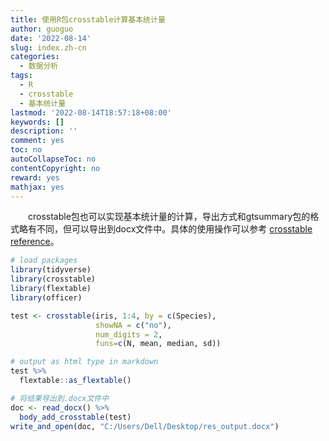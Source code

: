 ```yaml
---
title: 使用R包crosstable计算基本统计量
author: guoguo
date: '2022-08-14'
slug: index.zh-cn
categories:
  - 数据分析
tags:
  - R
  - crosstable
  - 基本统计量
lastmod: '2022-08-14T18:57:18+08:00'
keywords: []
description: ''
comment: yes
toc: no
autoCollapseToc: no
contentCopyright: no
reward: yes
mathjax: yes
---
```


<link href="/rmarkdown-libs/tabwid/tabwid.css" rel="stylesheet" />
<link href="/rmarkdown-libs/tabwid/scrool.css" rel="stylesheet" />
<p style="text-indent:2em;font-size:;font-family:;">
crosstable包也可以实现基本统计量的计算，导出方式和gtsummary包的格式略有不同，但可以导出到docx文件中。具体的使用操作可以参考 <a href="https://www.danieldsjoberg.com/gtsummary/index.html">crosstable reference</a>。
</p>
<!--more-->

``` r
# load packages
library(tidyverse)
library(crosstable)
library(flextable)
library(officer)

test <- crosstable(iris, 1:4, by = c(Species),
                   showNA = c("no"),
                   num_digits = 2,
                   funs=c(N, mean, median, sd))

# output as html type in markdown
test %>%
  flextable::as_flextable()
```

<template id="90b97fb6-1469-40be-8456-7415d830178b"><style>
.tabwid table{
  border-spacing:0px !important;
  border-collapse:collapse;
  line-height:1;
  margin-left:auto;
  margin-right:auto;
  border-width: 0;
  display: table;
  margin-top: 1.275em;
  margin-bottom: 1.275em;
  border-color: transparent;
}
.tabwid_left table{
  margin-left:0;
}
.tabwid_right table{
  margin-right:0;
}
.tabwid td {
    padding: 0;
}
.tabwid a {
  text-decoration: none;
}
.tabwid thead {
    background-color: transparent;
}
.tabwid tfoot {
    background-color: transparent;
}
.tabwid table tr {
background-color: transparent;
}
</style><div class="tabwid"><style>.cl-4739b4b4{}.cl-472e897c{font-family:'Arial';font-size:11pt;font-weight:bold;font-style:normal;text-decoration:none;color:rgba(0, 0, 0, 1.00);background-color:transparent;}.cl-472e897d{font-family:'Arial';font-size:11pt;font-weight:normal;font-style:normal;text-decoration:none;color:rgba(0, 0, 0, 1.00);background-color:transparent;}.cl-472eb064{margin:0;text-align:center;border-bottom: 0 solid rgba(0, 0, 0, 1.00);border-top: 0 solid rgba(0, 0, 0, 1.00);border-left: 0 solid rgba(0, 0, 0, 1.00);border-right: 0 solid rgba(0, 0, 0, 1.00);padding-bottom:5pt;padding-top:5pt;padding-left:5pt;padding-right:5pt;line-height: 1;background-color:transparent;}.cl-472eb065{margin:0;text-align:left;border-bottom: 0 solid rgba(0, 0, 0, 1.00);border-top: 0 solid rgba(0, 0, 0, 1.00);border-left: 0 solid rgba(0, 0, 0, 1.00);border-right: 0 solid rgba(0, 0, 0, 1.00);padding-bottom:5pt;padding-top:5pt;padding-left:5pt;padding-right:5pt;line-height: 1;background-color:transparent;}.cl-472f2576{width:65.8pt;background-color:transparent;vertical-align: middle;border-bottom: 0 solid rgba(0, 0, 0, 1.00);border-top: 0 solid rgba(0, 0, 0, 1.00);border-left: 0 solid rgba(0, 0, 0, 1.00);border-right: 0 solid rgba(0, 0, 0, 1.00);margin-bottom:0;margin-top:0;margin-left:0;margin-right:0;}.cl-472f2577{width:62.1pt;background-color:transparent;vertical-align: middle;border-bottom: 0 solid rgba(0, 0, 0, 1.00);border-top: 0 solid rgba(0, 0, 0, 1.00);border-left: 0 solid rgba(0, 0, 0, 1.00);border-right: 0 solid rgba(0, 0, 0, 1.00);margin-bottom:0;margin-top:0;margin-left:0;margin-right:0;}.cl-472f2578{width:85.4pt;background-color:transparent;vertical-align: middle;border-bottom: 1pt solid rgba(0, 0, 0, 1.00);border-top: 0 solid rgba(0, 0, 0, 1.00);border-left: 0 solid rgba(0, 0, 0, 1.00);border-right: 0 solid rgba(0, 0, 0, 1.00);margin-bottom:0;margin-top:0;margin-left:0;margin-right:0;}.cl-472f2579{width:73.1pt;background-color:transparent;vertical-align: middle;border-bottom: 0 solid rgba(0, 0, 0, 1.00);border-top: 0 solid rgba(0, 0, 0, 1.00);border-left: 0 solid rgba(0, 0, 0, 1.00);border-right: 0 solid rgba(0, 0, 0, 1.00);margin-bottom:0;margin-top:0;margin-left:0;margin-right:0;}.cl-472f257a{width:55.4pt;background-color:transparent;vertical-align: middle;border-bottom: 0 solid rgba(0, 0, 0, 1.00);border-top: 0 solid rgba(0, 0, 0, 1.00);border-left: 0 solid rgba(0, 0, 0, 1.00);border-right: 0 solid rgba(0, 0, 0, 1.00);margin-bottom:0;margin-top:0;margin-left:0;margin-right:0;}.cl-472f257b{width:55.4pt;background-color:transparent;vertical-align: middle;border-bottom: 0 solid rgba(0, 0, 0, 1.00);border-top: 0 solid rgba(0, 0, 0, 1.00);border-left: 0 solid rgba(0, 0, 0, 1.00);border-right: 0 solid rgba(0, 0, 0, 1.00);margin-bottom:0;margin-top:0;margin-left:0;margin-right:0;}.cl-472f257c{width:65.8pt;background-color:transparent;vertical-align: middle;border-bottom: 0 solid rgba(0, 0, 0, 1.00);border-top: 0 solid rgba(0, 0, 0, 1.00);border-left: 0 solid rgba(0, 0, 0, 1.00);border-right: 0 solid rgba(0, 0, 0, 1.00);margin-bottom:0;margin-top:0;margin-left:0;margin-right:0;}.cl-472f257d{width:73.1pt;background-color:transparent;vertical-align: middle;border-bottom: 0 solid rgba(0, 0, 0, 1.00);border-top: 0 solid rgba(0, 0, 0, 1.00);border-left: 0 solid rgba(0, 0, 0, 1.00);border-right: 0 solid rgba(0, 0, 0, 1.00);margin-bottom:0;margin-top:0;margin-left:0;margin-right:0;}.cl-472f257e{width:85.4pt;background-color:transparent;vertical-align: middle;border-bottom: 0 solid rgba(0, 0, 0, 1.00);border-top: 0 solid rgba(0, 0, 0, 1.00);border-left: 0 solid rgba(0, 0, 0, 1.00);border-right: 0 solid rgba(0, 0, 0, 1.00);margin-bottom:0;margin-top:0;margin-left:0;margin-right:0;}.cl-472f257f{width:62.1pt;background-color:transparent;vertical-align: middle;border-bottom: 0 solid rgba(0, 0, 0, 1.00);border-top: 0 solid rgba(0, 0, 0, 1.00);border-left: 0 solid rgba(0, 0, 0, 1.00);border-right: 0 solid rgba(0, 0, 0, 1.00);margin-bottom:0;margin-top:0;margin-left:0;margin-right:0;}.cl-472f2580{width:85.4pt;background-color:transparent;vertical-align: middle;border-bottom: 1pt solid rgba(0, 0, 0, 1.00);border-top: 0 solid rgba(0, 0, 0, 1.00);border-left: 0 solid rgba(0, 0, 0, 1.00);border-right: 0 solid rgba(0, 0, 0, 1.00);margin-bottom:0;margin-top:0;margin-left:0;margin-right:0;}.cl-472f4c90{width:55.4pt;background-color:transparent;vertical-align: middle;border-bottom: 1pt solid rgba(0, 0, 0, 1.00);border-top: 0 solid rgba(0, 0, 0, 1.00);border-left: 0 solid rgba(0, 0, 0, 1.00);border-right: 0 solid rgba(0, 0, 0, 1.00);margin-bottom:0;margin-top:0;margin-left:0;margin-right:0;}.cl-472f4c91{width:73.1pt;background-color:transparent;vertical-align: middle;border-bottom: 1pt solid rgba(0, 0, 0, 1.00);border-top: 0 solid rgba(0, 0, 0, 1.00);border-left: 0 solid rgba(0, 0, 0, 1.00);border-right: 0 solid rgba(0, 0, 0, 1.00);margin-bottom:0;margin-top:0;margin-left:0;margin-right:0;}.cl-472f4c92{width:65.8pt;background-color:transparent;vertical-align: middle;border-bottom: 1pt solid rgba(0, 0, 0, 1.00);border-top: 0 solid rgba(0, 0, 0, 1.00);border-left: 0 solid rgba(0, 0, 0, 1.00);border-right: 0 solid rgba(0, 0, 0, 1.00);margin-bottom:0;margin-top:0;margin-left:0;margin-right:0;}.cl-472f4c93{width:62.1pt;background-color:transparent;vertical-align: middle;border-bottom: 1pt solid rgba(0, 0, 0, 1.00);border-top: 0 solid rgba(0, 0, 0, 1.00);border-left: 0 solid rgba(0, 0, 0, 1.00);border-right: 0 solid rgba(0, 0, 0, 1.00);margin-bottom:0;margin-top:0;margin-left:0;margin-right:0;}.cl-472f4c94{width:55.4pt;background-color:transparent;vertical-align: middle;border-bottom: 0 solid rgba(0, 0, 0, 1.00);border-top: 1pt solid rgba(0, 0, 0, 1.00);border-left: 0 solid rgba(0, 0, 0, 1.00);border-right: 0 solid rgba(0, 0, 0, 1.00);margin-bottom:0;margin-top:0;margin-left:0;margin-right:0;}.cl-472f4c95{width:65.8pt;background-color:transparent;vertical-align: middle;border-bottom: 0 solid rgba(0, 0, 0, 1.00);border-top: 1pt solid rgba(0, 0, 0, 1.00);border-left: 0 solid rgba(0, 0, 0, 1.00);border-right: 0 solid rgba(0, 0, 0, 1.00);margin-bottom:0;margin-top:0;margin-left:0;margin-right:0;}.cl-472f4c96{width:85.4pt;background-color:transparent;vertical-align: middle;border-bottom: 2pt solid rgba(102, 102, 102, 1.00);border-top: 1pt solid rgba(0, 0, 0, 1.00);border-left: 0 solid rgba(0, 0, 0, 1.00);border-right: 0 solid rgba(0, 0, 0, 1.00);margin-bottom:0;margin-top:0;margin-left:0;margin-right:0;}.cl-472f4c97{width:73.1pt;background-color:transparent;vertical-align: middle;border-bottom: 0 solid rgba(0, 0, 0, 1.00);border-top: 1pt solid rgba(0, 0, 0, 1.00);border-left: 0 solid rgba(0, 0, 0, 1.00);border-right: 0 solid rgba(0, 0, 0, 1.00);margin-bottom:0;margin-top:0;margin-left:0;margin-right:0;}.cl-472f4c98{width:62.1pt;background-color:transparent;vertical-align: middle;border-bottom: 0 solid rgba(0, 0, 0, 1.00);border-top: 1pt solid rgba(0, 0, 0, 1.00);border-left: 0 solid rgba(0, 0, 0, 1.00);border-right: 0 solid rgba(0, 0, 0, 1.00);margin-bottom:0;margin-top:0;margin-left:0;margin-right:0;}.cl-472f4c99{width:62.1pt;background-color:transparent;vertical-align: middle;border-bottom: 0 solid rgba(0, 0, 0, 1.00);border-top: 0 solid rgba(0, 0, 0, 1.00);border-left: 0 solid rgba(0, 0, 0, 1.00);border-right: 0 solid rgba(0, 0, 0, 1.00);margin-bottom:0;margin-top:0;margin-left:0;margin-right:0;}.cl-472f4c9a{width:73.1pt;background-color:transparent;vertical-align: middle;border-bottom: 0 solid rgba(0, 0, 0, 1.00);border-top: 0 solid rgba(0, 0, 0, 1.00);border-left: 0 solid rgba(0, 0, 0, 1.00);border-right: 0 solid rgba(0, 0, 0, 1.00);margin-bottom:0;margin-top:0;margin-left:0;margin-right:0;}.cl-472f738c{width:85.4pt;background-color:transparent;vertical-align: middle;border-bottom: 0 solid rgba(0, 0, 0, 1.00);border-top: 0 solid rgba(0, 0, 0, 1.00);border-left: 0 solid rgba(0, 0, 0, 1.00);border-right: 0 solid rgba(0, 0, 0, 1.00);margin-bottom:0;margin-top:0;margin-left:0;margin-right:0;}.cl-472f738d{width:65.8pt;background-color:transparent;vertical-align: middle;border-bottom: 0 solid rgba(0, 0, 0, 1.00);border-top: 0 solid rgba(0, 0, 0, 1.00);border-left: 0 solid rgba(0, 0, 0, 1.00);border-right: 0 solid rgba(0, 0, 0, 1.00);margin-bottom:0;margin-top:0;margin-left:0;margin-right:0;}.cl-472f738e{width:55.4pt;background-color:transparent;vertical-align: middle;border-bottom: 0 solid rgba(0, 0, 0, 1.00);border-top: 0 solid rgba(0, 0, 0, 1.00);border-left: 0 solid rgba(0, 0, 0, 1.00);border-right: 0 solid rgba(0, 0, 0, 1.00);margin-bottom:0;margin-top:0;margin-left:0;margin-right:0;}.cl-472f738f{width:55.4pt;background-color:transparent;vertical-align: middle;border-bottom: 2pt solid rgba(102, 102, 102, 1.00);border-top: 0 solid rgba(0, 0, 0, 1.00);border-left: 0 solid rgba(0, 0, 0, 1.00);border-right: 0 solid rgba(0, 0, 0, 1.00);margin-bottom:0;margin-top:0;margin-left:0;margin-right:0;}.cl-472f7390{width:73.1pt;background-color:transparent;vertical-align: middle;border-bottom: 2pt solid rgba(102, 102, 102, 1.00);border-top: 0 solid rgba(0, 0, 0, 1.00);border-left: 0 solid rgba(0, 0, 0, 1.00);border-right: 0 solid rgba(0, 0, 0, 1.00);margin-bottom:0;margin-top:0;margin-left:0;margin-right:0;}.cl-472f7391{width:85.4pt;background-color:transparent;vertical-align: middle;border-bottom: 2pt solid rgba(102, 102, 102, 1.00);border-top: 0 solid rgba(0, 0, 0, 1.00);border-left: 0 solid rgba(0, 0, 0, 1.00);border-right: 0 solid rgba(0, 0, 0, 1.00);margin-bottom:0;margin-top:0;margin-left:0;margin-right:0;}.cl-472f7392{width:62.1pt;background-color:transparent;vertical-align: middle;border-bottom: 2pt solid rgba(102, 102, 102, 1.00);border-top: 0 solid rgba(0, 0, 0, 1.00);border-left: 0 solid rgba(0, 0, 0, 1.00);border-right: 0 solid rgba(0, 0, 0, 1.00);margin-bottom:0;margin-top:0;margin-left:0;margin-right:0;}.cl-472f7393{width:65.8pt;background-color:transparent;vertical-align: middle;border-bottom: 2pt solid rgba(102, 102, 102, 1.00);border-top: 0 solid rgba(0, 0, 0, 1.00);border-left: 0 solid rgba(0, 0, 0, 1.00);border-right: 0 solid rgba(0, 0, 0, 1.00);margin-bottom:0;margin-top:0;margin-left:0;margin-right:0;}.cl-472f7394{width:85.4pt;background-color:transparent;vertical-align: middle;border-bottom: 0 solid rgba(0, 0, 0, 1.00);border-top: 0 solid rgba(0, 0, 0, 1.00);border-left: 0 solid rgba(0, 0, 0, 1.00);border-right: 0 solid rgba(0, 0, 0, 1.00);margin-bottom:0;margin-top:0;margin-left:0;margin-right:0;}.cl-472f7395{width:55.4pt;background-color:transparent;vertical-align: middle;border-bottom: 1pt solid rgba(0, 0, 0, 1.00);border-top: 0 solid rgba(0, 0, 0, 1.00);border-left: 0 solid rgba(0, 0, 0, 1.00);border-right: 0 solid rgba(0, 0, 0, 1.00);margin-bottom:0;margin-top:0;margin-left:0;margin-right:0;}.cl-472f7396{width:65.8pt;background-color:transparent;vertical-align: middle;border-bottom: 1pt solid rgba(0, 0, 0, 1.00);border-top: 0 solid rgba(0, 0, 0, 1.00);border-left: 0 solid rgba(0, 0, 0, 1.00);border-right: 0 solid rgba(0, 0, 0, 1.00);margin-bottom:0;margin-top:0;margin-left:0;margin-right:0;}.cl-472f9a56{width:62.1pt;background-color:transparent;vertical-align: middle;border-bottom: 1pt solid rgba(0, 0, 0, 1.00);border-top: 0 solid rgba(0, 0, 0, 1.00);border-left: 0 solid rgba(0, 0, 0, 1.00);border-right: 0 solid rgba(0, 0, 0, 1.00);margin-bottom:0;margin-top:0;margin-left:0;margin-right:0;}.cl-472f9a57{width:73.1pt;background-color:transparent;vertical-align: middle;border-bottom: 1pt solid rgba(0, 0, 0, 1.00);border-top: 0 solid rgba(0, 0, 0, 1.00);border-left: 0 solid rgba(0, 0, 0, 1.00);border-right: 0 solid rgba(0, 0, 0, 1.00);margin-bottom:0;margin-top:0;margin-left:0;margin-right:0;}.cl-472f9a58{width:85.4pt;background-color:transparent;vertical-align: middle;border-bottom: 1pt solid rgba(0, 0, 0, 1.00);border-top: 1pt solid rgba(0, 0, 0, 1.00);border-left: 0 solid rgba(0, 0, 0, 1.00);border-right: 0 solid rgba(0, 0, 0, 1.00);margin-bottom:0;margin-top:0;margin-left:0;margin-right:0;}.cl-472f9a59{width:55.4pt;background-color:transparent;vertical-align: middle;border-bottom: 0 solid rgba(0, 0, 0, 1.00);border-top: 1pt solid rgba(0, 0, 0, 1.00);border-left: 0 solid rgba(0, 0, 0, 1.00);border-right: 0 solid rgba(0, 0, 0, 1.00);margin-bottom:0;margin-top:0;margin-left:0;margin-right:0;}.cl-472f9a5a{width:65.8pt;background-color:transparent;vertical-align: middle;border-bottom: 0 solid rgba(0, 0, 0, 1.00);border-top: 1pt solid rgba(0, 0, 0, 1.00);border-left: 0 solid rgba(0, 0, 0, 1.00);border-right: 0 solid rgba(0, 0, 0, 1.00);margin-bottom:0;margin-top:0;margin-left:0;margin-right:0;}.cl-472f9a5b{width:73.1pt;background-color:transparent;vertical-align: middle;border-bottom: 0 solid rgba(0, 0, 0, 1.00);border-top: 1pt solid rgba(0, 0, 0, 1.00);border-left: 0 solid rgba(0, 0, 0, 1.00);border-right: 0 solid rgba(0, 0, 0, 1.00);margin-bottom:0;margin-top:0;margin-left:0;margin-right:0;}.cl-472f9a5c{width:62.1pt;background-color:transparent;vertical-align: middle;border-bottom: 0 solid rgba(0, 0, 0, 1.00);border-top: 1pt solid rgba(0, 0, 0, 1.00);border-left: 0 solid rgba(0, 0, 0, 1.00);border-right: 0 solid rgba(0, 0, 0, 1.00);margin-bottom:0;margin-top:0;margin-left:0;margin-right:0;}.cl-472f9a5d{width:85.4pt;background-color:transparent;vertical-align: middle;border-bottom: 0 solid rgba(0, 0, 0, 1.00);border-top: 0 solid rgba(0, 0, 0, 1.00);border-left: 0 solid rgba(0, 0, 0, 1.00);border-right: 0 solid rgba(0, 0, 0, 1.00);margin-bottom:0;margin-top:0;margin-left:0;margin-right:0;}.cl-472f9a5e{width:65.8pt;background-color:transparent;vertical-align: middle;border-bottom: 0 solid rgba(0, 0, 0, 1.00);border-top: 0 solid rgba(0, 0, 0, 1.00);border-left: 0 solid rgba(0, 0, 0, 1.00);border-right: 0 solid rgba(0, 0, 0, 1.00);margin-bottom:0;margin-top:0;margin-left:0;margin-right:0;}.cl-472f9a5f{width:62.1pt;background-color:transparent;vertical-align: middle;border-bottom: 0 solid rgba(0, 0, 0, 1.00);border-top: 0 solid rgba(0, 0, 0, 1.00);border-left: 0 solid rgba(0, 0, 0, 1.00);border-right: 0 solid rgba(0, 0, 0, 1.00);margin-bottom:0;margin-top:0;margin-left:0;margin-right:0;}.cl-472f9a60{width:55.4pt;background-color:transparent;vertical-align: middle;border-bottom: 0 solid rgba(0, 0, 0, 1.00);border-top: 0 solid rgba(0, 0, 0, 1.00);border-left: 0 solid rgba(0, 0, 0, 1.00);border-right: 0 solid rgba(0, 0, 0, 1.00);margin-bottom:0;margin-top:0;margin-left:0;margin-right:0;}.cl-472fc148{width:73.1pt;background-color:transparent;vertical-align: middle;border-bottom: 0 solid rgba(0, 0, 0, 1.00);border-top: 0 solid rgba(0, 0, 0, 1.00);border-left: 0 solid rgba(0, 0, 0, 1.00);border-right: 0 solid rgba(0, 0, 0, 1.00);margin-bottom:0;margin-top:0;margin-left:0;margin-right:0;}.cl-472fc149{width:73.1pt;background-color:transparent;vertical-align: middle;border-bottom: 1pt solid rgba(0, 0, 0, 1.00);border-top: 0 solid rgba(0, 0, 0, 1.00);border-left: 0 solid rgba(0, 0, 0, 1.00);border-right: 0 solid rgba(0, 0, 0, 1.00);margin-bottom:0;margin-top:0;margin-left:0;margin-right:0;}.cl-472fc14a{width:65.8pt;background-color:transparent;vertical-align: middle;border-bottom: 1pt solid rgba(0, 0, 0, 1.00);border-top: 0 solid rgba(0, 0, 0, 1.00);border-left: 0 solid rgba(0, 0, 0, 1.00);border-right: 0 solid rgba(0, 0, 0, 1.00);margin-bottom:0;margin-top:0;margin-left:0;margin-right:0;}.cl-472fc14b{width:62.1pt;background-color:transparent;vertical-align: middle;border-bottom: 1pt solid rgba(0, 0, 0, 1.00);border-top: 0 solid rgba(0, 0, 0, 1.00);border-left: 0 solid rgba(0, 0, 0, 1.00);border-right: 0 solid rgba(0, 0, 0, 1.00);margin-bottom:0;margin-top:0;margin-left:0;margin-right:0;}.cl-472fc14c{width:55.4pt;background-color:transparent;vertical-align: middle;border-bottom: 1pt solid rgba(0, 0, 0, 1.00);border-top: 0 solid rgba(0, 0, 0, 1.00);border-left: 0 solid rgba(0, 0, 0, 1.00);border-right: 0 solid rgba(0, 0, 0, 1.00);margin-bottom:0;margin-top:0;margin-left:0;margin-right:0;}.cl-472fc14d{width:85.4pt;background-color:transparent;vertical-align: middle;border-bottom: 1pt solid rgba(0, 0, 0, 1.00);border-top: 0 solid rgba(0, 0, 0, 1.00);border-left: 0 solid rgba(0, 0, 0, 1.00);border-right: 0 solid rgba(0, 0, 0, 1.00);margin-bottom:0;margin-top:0;margin-left:0;margin-right:0;}.cl-472fc14e{width:62.1pt;background-color:transparent;vertical-align: middle;border-bottom: 0 solid rgba(0, 0, 0, 1.00);border-top: 1pt solid rgba(0, 0, 0, 1.00);border-left: 0 solid rgba(0, 0, 0, 1.00);border-right: 0 solid rgba(0, 0, 0, 1.00);margin-bottom:0;margin-top:0;margin-left:0;margin-right:0;}.cl-472fc14f{width:55.4pt;background-color:transparent;vertical-align: middle;border-bottom: 0 solid rgba(0, 0, 0, 1.00);border-top: 1pt solid rgba(0, 0, 0, 1.00);border-left: 0 solid rgba(0, 0, 0, 1.00);border-right: 0 solid rgba(0, 0, 0, 1.00);margin-bottom:0;margin-top:0;margin-left:0;margin-right:0;}.cl-472fc150{width:73.1pt;background-color:transparent;vertical-align: middle;border-bottom: 0 solid rgba(0, 0, 0, 1.00);border-top: 1pt solid rgba(0, 0, 0, 1.00);border-left: 0 solid rgba(0, 0, 0, 1.00);border-right: 0 solid rgba(0, 0, 0, 1.00);margin-bottom:0;margin-top:0;margin-left:0;margin-right:0;}.cl-472fc151{width:85.4pt;background-color:transparent;vertical-align: middle;border-bottom: 1pt solid rgba(0, 0, 0, 1.00);border-top: 1pt solid rgba(0, 0, 0, 1.00);border-left: 0 solid rgba(0, 0, 0, 1.00);border-right: 0 solid rgba(0, 0, 0, 1.00);margin-bottom:0;margin-top:0;margin-left:0;margin-right:0;}.cl-472fc152{width:65.8pt;background-color:transparent;vertical-align: middle;border-bottom: 0 solid rgba(0, 0, 0, 1.00);border-top: 1pt solid rgba(0, 0, 0, 1.00);border-left: 0 solid rgba(0, 0, 0, 1.00);border-right: 0 solid rgba(0, 0, 0, 1.00);margin-bottom:0;margin-top:0;margin-left:0;margin-right:0;}.cl-472fe830{width:85.4pt;background-color:transparent;vertical-align: middle;border-bottom: 1.5pt solid rgba(0, 0, 0, 1.00);border-top: 1.5pt solid rgba(0, 0, 0, 1.00);border-left: 0 solid rgba(255, 255, 255, 0.00);border-right: 0 solid rgba(255, 255, 255, 0.00);margin-bottom:0;margin-top:0;margin-left:0;margin-right:0;}.cl-472fe831{width:55.4pt;background-color:transparent;vertical-align: middle;border-bottom: 1pt solid rgba(0, 0, 0, 1.00);border-top: 1.5pt solid rgba(0, 0, 0, 1.00);border-left: 0 solid rgba(255, 255, 255, 0.00);border-right: 0 solid rgba(255, 255, 255, 0.00);margin-bottom:0;margin-top:0;margin-left:0;margin-right:0;}.cl-472fe832{width:73.1pt;background-color:transparent;vertical-align: middle;border-bottom: 1pt solid rgba(0, 0, 0, 1.00);border-top: 1.5pt solid rgba(0, 0, 0, 1.00);border-left: 0 solid rgba(255, 255, 255, 0.00);border-right: 0 solid rgba(255, 255, 255, 0.00);margin-bottom:0;margin-top:0;margin-left:0;margin-right:0;}.cl-472fe833{width:65.8pt;background-color:transparent;vertical-align: middle;border-bottom: 1pt solid rgba(0, 0, 0, 1.00);border-top: 1.5pt solid rgba(0, 0, 0, 1.00);border-left: 0 solid rgba(255, 255, 255, 0.00);border-right: 0 solid rgba(255, 255, 255, 0.00);margin-bottom:0;margin-top:0;margin-left:0;margin-right:0;}.cl-472fe834{width:62.1pt;background-color:transparent;vertical-align: middle;border-bottom: 1.5pt solid rgba(0, 0, 0, 1.00);border-top: 1.5pt solid rgba(0, 0, 0, 1.00);border-left: 0 solid rgba(255, 255, 255, 0.00);border-right: 0 solid rgba(255, 255, 255, 0.00);margin-bottom:0;margin-top:0;margin-left:0;margin-right:0;}.cl-472fe835{width:73.1pt;background-color:transparent;vertical-align: middle;border-bottom: 1.5pt solid rgba(0, 0, 0, 1.00);border-top: 1pt solid rgba(0, 0, 0, 1.00);border-left: 0 solid rgba(255, 255, 255, 0.00);border-right: 0 solid rgba(255, 255, 255, 0.00);margin-bottom:0;margin-top:0;margin-left:0;margin-right:0;}.cl-472fe836{width:55.4pt;background-color:transparent;vertical-align: middle;border-bottom: 1.5pt solid rgba(0, 0, 0, 1.00);border-top: 1pt solid rgba(0, 0, 0, 1.00);border-left: 0 solid rgba(255, 255, 255, 0.00);border-right: 0 solid rgba(255, 255, 255, 0.00);margin-bottom:0;margin-top:0;margin-left:0;margin-right:0;}.cl-472fe837{width:62.1pt;background-color:transparent;vertical-align: middle;border-bottom: 1.5pt solid rgba(0, 0, 0, 1.00);border-top: 1pt solid rgba(0, 0, 0, 1.00);border-left: 0 solid rgba(255, 255, 255, 0.00);border-right: 0 solid rgba(255, 255, 255, 0.00);margin-bottom:0;margin-top:0;margin-left:0;margin-right:0;}.cl-472fe838{width:65.8pt;background-color:transparent;vertical-align: middle;border-bottom: 1.5pt solid rgba(0, 0, 0, 1.00);border-top: 1pt solid rgba(0, 0, 0, 1.00);border-left: 0 solid rgba(255, 255, 255, 0.00);border-right: 0 solid rgba(255, 255, 255, 0.00);margin-bottom:0;margin-top:0;margin-left:0;margin-right:0;}.cl-472fe839{width:85.4pt;background-color:transparent;vertical-align: middle;border-bottom: 1.5pt solid rgba(0, 0, 0, 1.00);border-top: 1pt solid rgba(0, 0, 0, 1.00);border-left: 0 solid rgba(255, 255, 255, 0.00);border-right: 0 solid rgba(255, 255, 255, 0.00);margin-bottom:0;margin-top:0;margin-left:0;margin-right:0;}</style><table class='cl-4739b4b4'>
<thead><tr style="overflow-wrap:break-word;"><td  rowspan="2"class="cl-472fe830"><p class="cl-472eb064"><span class="cl-472e897c">label</span></p></td><td  rowspan="2"class="cl-472fe834"><p class="cl-472eb064"><span class="cl-472e897c">variable</span></p></td><td  colspan="3"class="cl-472fe831"><p class="cl-472eb064"><span class="cl-472e897c">Species</span></p></td></tr><tr style="overflow-wrap:break-word;"><td class="cl-472fe836"><p class="cl-472eb064"><span class="cl-472e897c">setosa</span></p></td><td class="cl-472fe835"><p class="cl-472eb064"><span class="cl-472e897c">versicolor</span></p></td><td class="cl-472fe838"><p class="cl-472eb064"><span class="cl-472e897c">virginica</span></p></td></tr></thead><tbody><tr style="overflow-wrap:break-word;"><td  rowspan="4"class="cl-472f2578"><p class="cl-472eb065"><span class="cl-472e897d">Sepal.Length</span></p></td><td class="cl-472f2577"><p class="cl-472eb065"><span class="cl-472e897d">N</span></p></td><td class="cl-472f257a"><p class="cl-472eb065"><span class="cl-472e897d">50.00</span></p></td><td class="cl-472f2579"><p class="cl-472eb065"><span class="cl-472e897d">50.00</span></p></td><td class="cl-472f2576"><p class="cl-472eb065"><span class="cl-472e897d">50.00</span></p></td></tr><tr style="overflow-wrap:break-word;"><td class="cl-472f2577"><p class="cl-472eb065"><span class="cl-472e897d">mean</span></p></td><td class="cl-472f257a"><p class="cl-472eb065"><span class="cl-472e897d">5.01</span></p></td><td class="cl-472f2579"><p class="cl-472eb065"><span class="cl-472e897d">5.94</span></p></td><td class="cl-472f2576"><p class="cl-472eb065"><span class="cl-472e897d">6.59</span></p></td></tr><tr style="overflow-wrap:break-word;"><td class="cl-472f2577"><p class="cl-472eb065"><span class="cl-472e897d">median</span></p></td><td class="cl-472f257a"><p class="cl-472eb065"><span class="cl-472e897d">5.00</span></p></td><td class="cl-472f2579"><p class="cl-472eb065"><span class="cl-472e897d">5.90</span></p></td><td class="cl-472f2576"><p class="cl-472eb065"><span class="cl-472e897d">6.50</span></p></td></tr><tr style="overflow-wrap:break-word;"><td class="cl-472f9a56"><p class="cl-472eb065"><span class="cl-472e897d">sd</span></p></td><td class="cl-472f7395"><p class="cl-472eb065"><span class="cl-472e897d">0.35</span></p></td><td class="cl-472f9a57"><p class="cl-472eb065"><span class="cl-472e897d">0.52</span></p></td><td class="cl-472f7396"><p class="cl-472eb065"><span class="cl-472e897d">0.64</span></p></td></tr><tr style="overflow-wrap:break-word;"><td  rowspan="4"class="cl-472f9a58"><p class="cl-472eb065"><span class="cl-472e897d">Sepal.Width</span></p></td><td class="cl-472f9a5c"><p class="cl-472eb065"><span class="cl-472e897d">N</span></p></td><td class="cl-472f9a59"><p class="cl-472eb065"><span class="cl-472e897d">50.00</span></p></td><td class="cl-472f9a5b"><p class="cl-472eb065"><span class="cl-472e897d">50.00</span></p></td><td class="cl-472f9a5a"><p class="cl-472eb065"><span class="cl-472e897d">50.00</span></p></td></tr><tr style="overflow-wrap:break-word;"><td class="cl-472f9a5f"><p class="cl-472eb065"><span class="cl-472e897d">mean</span></p></td><td class="cl-472f9a60"><p class="cl-472eb065"><span class="cl-472e897d">3.43</span></p></td><td class="cl-472fc148"><p class="cl-472eb065"><span class="cl-472e897d">2.77</span></p></td><td class="cl-472f9a5e"><p class="cl-472eb065"><span class="cl-472e897d">2.97</span></p></td></tr><tr style="overflow-wrap:break-word;"><td class="cl-472f9a5f"><p class="cl-472eb065"><span class="cl-472e897d">median</span></p></td><td class="cl-472f9a60"><p class="cl-472eb065"><span class="cl-472e897d">3.40</span></p></td><td class="cl-472fc148"><p class="cl-472eb065"><span class="cl-472e897d">2.80</span></p></td><td class="cl-472f9a5e"><p class="cl-472eb065"><span class="cl-472e897d">3.00</span></p></td></tr><tr style="overflow-wrap:break-word;"><td class="cl-472fc14b"><p class="cl-472eb065"><span class="cl-472e897d">sd</span></p></td><td class="cl-472fc14c"><p class="cl-472eb065"><span class="cl-472e897d">0.38</span></p></td><td class="cl-472fc149"><p class="cl-472eb065"><span class="cl-472e897d">0.31</span></p></td><td class="cl-472fc14a"><p class="cl-472eb065"><span class="cl-472e897d">0.32</span></p></td></tr><tr style="overflow-wrap:break-word;"><td  rowspan="4"class="cl-472fc151"><p class="cl-472eb065"><span class="cl-472e897d">Petal.Length</span></p></td><td class="cl-472fc14e"><p class="cl-472eb065"><span class="cl-472e897d">N</span></p></td><td class="cl-472fc14f"><p class="cl-472eb065"><span class="cl-472e897d">50.00</span></p></td><td class="cl-472fc150"><p class="cl-472eb065"><span class="cl-472e897d">50.00</span></p></td><td class="cl-472fc152"><p class="cl-472eb065"><span class="cl-472e897d">50.00</span></p></td></tr><tr style="overflow-wrap:break-word;"><td class="cl-472f257f"><p class="cl-472eb065"><span class="cl-472e897d">mean</span></p></td><td class="cl-472f257b"><p class="cl-472eb065"><span class="cl-472e897d">1.46</span></p></td><td class="cl-472f257d"><p class="cl-472eb065"><span class="cl-472e897d">4.26</span></p></td><td class="cl-472f257c"><p class="cl-472eb065"><span class="cl-472e897d">5.55</span></p></td></tr><tr style="overflow-wrap:break-word;"><td class="cl-472f257f"><p class="cl-472eb065"><span class="cl-472e897d">median</span></p></td><td class="cl-472f257b"><p class="cl-472eb065"><span class="cl-472e897d">1.50</span></p></td><td class="cl-472f257d"><p class="cl-472eb065"><span class="cl-472e897d">4.35</span></p></td><td class="cl-472f257c"><p class="cl-472eb065"><span class="cl-472e897d">5.55</span></p></td></tr><tr style="overflow-wrap:break-word;"><td class="cl-472f4c93"><p class="cl-472eb065"><span class="cl-472e897d">sd</span></p></td><td class="cl-472f4c90"><p class="cl-472eb065"><span class="cl-472e897d">0.17</span></p></td><td class="cl-472f4c91"><p class="cl-472eb065"><span class="cl-472e897d">0.47</span></p></td><td class="cl-472f4c92"><p class="cl-472eb065"><span class="cl-472e897d">0.55</span></p></td></tr><tr style="overflow-wrap:break-word;"><td  rowspan="4"class="cl-472f4c96"><p class="cl-472eb065"><span class="cl-472e897d">Petal.Width</span></p></td><td class="cl-472f4c98"><p class="cl-472eb065"><span class="cl-472e897d">N</span></p></td><td class="cl-472f4c94"><p class="cl-472eb065"><span class="cl-472e897d">50.00</span></p></td><td class="cl-472f4c97"><p class="cl-472eb065"><span class="cl-472e897d">50.00</span></p></td><td class="cl-472f4c95"><p class="cl-472eb065"><span class="cl-472e897d">50.00</span></p></td></tr><tr style="overflow-wrap:break-word;"><td class="cl-472f4c99"><p class="cl-472eb065"><span class="cl-472e897d">mean</span></p></td><td class="cl-472f738e"><p class="cl-472eb065"><span class="cl-472e897d">0.25</span></p></td><td class="cl-472f4c9a"><p class="cl-472eb065"><span class="cl-472e897d">1.33</span></p></td><td class="cl-472f738d"><p class="cl-472eb065"><span class="cl-472e897d">2.03</span></p></td></tr><tr style="overflow-wrap:break-word;"><td class="cl-472f4c99"><p class="cl-472eb065"><span class="cl-472e897d">median</span></p></td><td class="cl-472f738e"><p class="cl-472eb065"><span class="cl-472e897d">0.20</span></p></td><td class="cl-472f4c9a"><p class="cl-472eb065"><span class="cl-472e897d">1.30</span></p></td><td class="cl-472f738d"><p class="cl-472eb065"><span class="cl-472e897d">2.00</span></p></td></tr><tr style="overflow-wrap:break-word;"><td class="cl-472f7392"><p class="cl-472eb065"><span class="cl-472e897d">sd</span></p></td><td class="cl-472f738f"><p class="cl-472eb065"><span class="cl-472e897d">0.11</span></p></td><td class="cl-472f7390"><p class="cl-472eb065"><span class="cl-472e897d">0.20</span></p></td><td class="cl-472f7393"><p class="cl-472eb065"><span class="cl-472e897d">0.27</span></p></td></tr></tbody></table></div></template>
<div class="flextable-shadow-host" id="c710e9d8-3208-4995-931c-a9af6603417c"></div>
<script>
var dest = document.getElementById("c710e9d8-3208-4995-931c-a9af6603417c");
var template = document.getElementById("90b97fb6-1469-40be-8456-7415d830178b");
var caption = template.content.querySelector("caption");
if(caption) {
  caption.style.cssText = "display:block;text-align:center;";
  var newcapt = document.createElement("p");
  newcapt.appendChild(caption)
  dest.parentNode.insertBefore(newcapt, dest.previousSibling);
}
var fantome = dest.attachShadow({mode: 'open'});
var templateContent = template.content;
fantome.appendChild(templateContent);
</script>

``` r
# 将结果导出到.docx文件中
doc <- read_docx() %>% 
  body_add_crosstable(test)
write_and_open(doc, "C:/Users/Dell/Desktop/res_output.docx")
```
